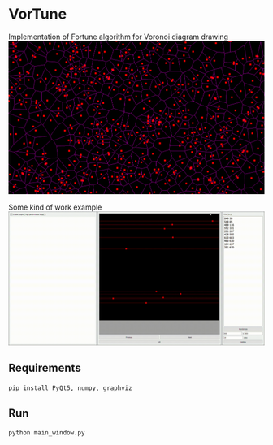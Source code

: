 # VorTune
Implementation of Fortune algorithm for Voronoi diagram drawing
![img.png](repo/diagram.png)


Some kind of work example
![draw_example.gif](repo%2Fdraw_example.gif)


## Requirements

```bash
pip install PyQt5, numpy, graphviz
```

## Run

```bash
python main_window.py
```